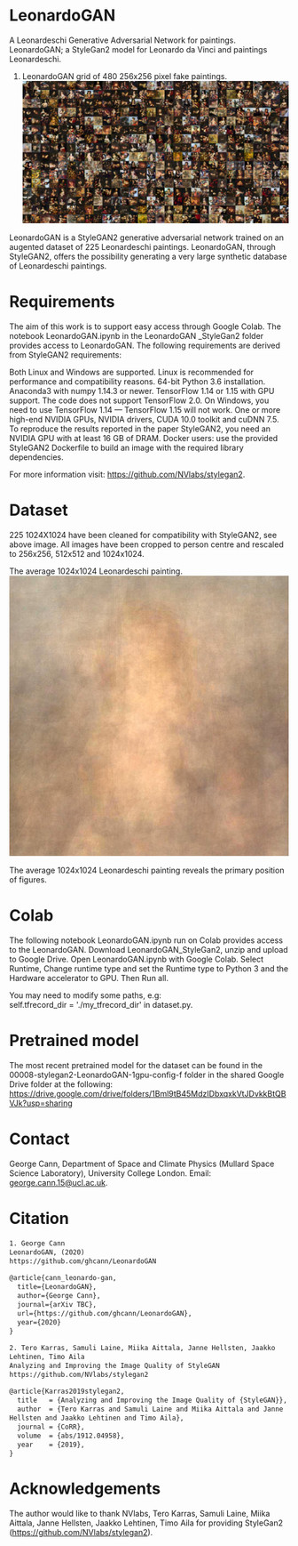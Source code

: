 # LeonardoGAN
A Leonardeschi Generative Adversarial Network for paintings. 
LeonardoGAN; a StyleGan2 model for Leonardo da Vinci and paintings Leonardeschi.

1. LeonardoGAN grid of 480 256x256 pixel fake paintings.
![Teaser image](./images/LeonardoGAN_fakes-min.jpg)

LeonardoGAN is a StyleGAN2 generative adversarial  network trained on an augented dataset of 225 Leonardeschi paintings. LeonardoGAN, through StyleGAN2, offers the possibility generating a very large synthetic database of Leonardeschi paintings.

# Requirements

The aim of this work is to support easy access through Google Colab.  The notebook LeonardoGAN.ipynb in the LeonardoGAN _StyleGan2 folder provides access to LeonardoGAN. The following requirements are derived from StyleGAN2 requirements:  

Both Linux and Windows are supported.
Linux is recommended for performance and compatibility reasons.
64-bit Python 3.6 installation. 
Anaconda3 with numpy 1.14.3 or newer.
TensorFlow 1.14 or 1.15 with GPU support. 
The code does not support TensorFlow 2.0.
On Windows, you need to use TensorFlow 1.14 — TensorFlow 1.15 will not work.
One or more high-end NVIDIA GPUs, NVIDIA drivers, CUDA 10.0 toolkit and cuDNN 7.5. 
To reproduce the results reported in the paper StyleGAN2, you need an NVIDIA GPU with at least 16 GB of DRAM.
Docker users: use the provided StyleGAN2 Dockerfile to build an image with the required library dependencies.

For more information visit: https://github.com/NVlabs/stylegan2.

# Dataset 

225 1024X1024  have been cleaned for compatibility with StyleGAN2, see above image. All images have been cropped to person centre and rescaled to 256x256, 512x512 and 1024x1024. 

The average 1024x1024 Leonardeschi painting. 
![Teaser image](./images/LeonardoGAN-average.jpg)

The average 1024x1024 Leonardeschi painting reveals the primary position of figures. 

# Colab
The following notebook LeonardoGAN.ipynb run on Colab provides access to the LeonardoGAN.  Download LeonardoGAN_StyleGan2, unzip and upload to Google Drive. Open LeonardoGAN.ipynb with Google Colab. Select Runtime, Change runtime type and set the Runtime type to Python 3 and the Hardware accelerator to GPU. Then Run all. 

You may need to modify some paths, e.g:  
self.tfrecord_dir       = './my_tfrecord_dir' in dataset.py. 

# Pretrained model
The most recent pretrained model for the dataset can be found in the 00008-stylegan2-LeonardoGAN-1gpu-config-f folder in the shared Google Drive folder at the following: 
https://drive.google.com/drive/folders/1Bml9tB45MdzIDbxqxkVtJDvkkBtQBVJk?usp=sharing


# Contact
George Cann, Department of Space and Climate Physics (Mullard Space Science Laboratory), University College London.
Email: george.cann.15@ucl.ac.uk. 


# Citation
```
1. George Cann
LeonardoGAN, (2020)
https://github.com/ghcann/LeonardoGAN
```

```
@article{cann_leonardo-gan,
  title={LeonardoGAN},
  author={George Cann},
  journal={arXiv TBC},
  url={https://github.com/ghcann/LeonardoGAN},
  year={2020}
}
```

```
2. Tero Karras, Samuli Laine, Miika Aittala, Janne Hellsten, Jaakko Lehtinen, Timo Aila
Analyzing and Improving the Image Quality of StyleGAN
https://github.com/NVlabs/stylegan2
```

```
@article{Karras2019stylegan2,
  title   = {Analyzing and Improving the Image Quality of {StyleGAN}},
  author  = {Tero Karras and Samuli Laine and Miika Aittala and Janne Hellsten and Jaakko Lehtinen and Timo Aila},
  journal = {CoRR},
  volume  = {abs/1912.04958},
  year    = {2019},
}
```

# Acknowledgements

The author would like to thank NVlabs, Tero Karras, Samuli Laine, Miika Aittala, Janne Hellsten, Jaakko Lehtinen, Timo Aila for providing StyleGan2 (https://github.com/NVlabs/stylegan2). 

